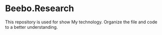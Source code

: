 # Beebo.Research
This repository is used for show My technology. Organize the file and code to a better understanding.
